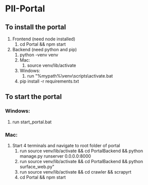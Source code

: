 # PII-Portal

## To install the portal
1. Frontend (need node installed)
    1. cd Portal && npm start
2. Backend (need python and pip)
    1. python -venv venv
    2. Mac:
        1. source venv/lib/activate
    3. Windows: 
        1. run "%mypath%\venv\scripts\activate.bat
    3. pip install -r requirements.txt
    
## To start the portal

### Windows: 
1. run start_portal.bat

### Mac: 
1. Start 4 terminals and navigate to root folder of portal
    1. run source venv/lib/activate && cd PortalBackend && python manage.py runserver 0.0.0.0:8000
    2. run source venv/lib/activate && cd PortalBackend && python surface_web.py"
    3. run source venv/lib/activate && cd crawler && scrapyrt
    4. cd Portal && npm start

